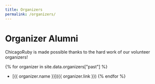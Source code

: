 ```yaml
---
title: Organizers
permalink: /organizers/
---
```


# Organizer Alumni

ChicagoRuby is made possible thanks to the hard work of our volunteer organizers!

{% for organizer in site.data.organizers["past"] %}
- [{{ organizer.name }}]({{ organizer.link }})
{% endfor %}
